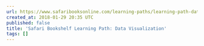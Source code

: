 ```yaml
---
url: https://www.safaribooksonline.com/learning-paths/learning-path-data/9781491987223/
created_at: 2018-01-29 20:35 UTC
published: false
title: 'Safari Bookshelf Learning Path: Data Visualization'
tags: []
---
```



